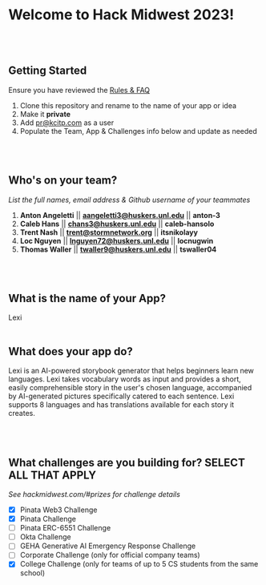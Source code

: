# Welcome to Hack Midwest 2023!
<br /><br />


## Getting Started
Ensure you have reviewed the [Rules & FAQ](https://hackmidwest.com/#faq)
1. Clone this repository and rename to the name of your app or idea
2. Make it **private**
3. Add pr@kcitp.com as a user
4. Populate the Team, App & Challenges info below and update as needed

<br /><br />

## Who's on your team?
*List the full names,  email address & Github username of your teammates*

1.   **Anton Angeletti**  || **aangeletti3@huskers.unl.edu** || **anton-3**
2.   **Caleb Hans**  || **chans3@huskers.unl.edu** || **caleb-hansolo**
3.   **Trent Nash**  || **trent@stormnetwork.org** || **itsnikolayy**
4.   **Loc Nguyen**  || **lnguyen72@huskers.unl.edu** || **locnugwin**
5.   **Thomas Waller**  || **twaller9@huskers.unl.edu** || **tswaller04**

<br /><br />


## What is the name of your App?

Lexi
<br /><br />
## What does your app do?
Lexi is an AI-powered storybook generator that helps beginners learn new languages. Lexi takes vocabulary words as input and provides a short, easily comprehensible story in the user's chosen language, accompanied by AI-generated pictures specifically catered to each sentence. Lexi supports 8 languages and has translations available for each story it creates. 

<br /><br />


## What challenges are you building for? SELECT ALL THAT APPLY
*See hackmidwest.com/#prizes for challenge details*
- [X]  Pinata Web3 Challenge
- [X]  Pinata Challenge
- [ ]  Pinata ERC-6551 Challenge
- [ ]  Okta Challenge
- [ ]  GEHA Generative AI Emergency Response Challenge
- [ ]  Corporate Challenge (only for official company teams)
- [X]  College Challenge (only for teams of up to 5 CS students from the same school)

<br /><br />





